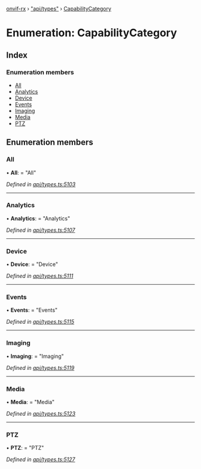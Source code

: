[onvif-rx](../README.md) › ["api/types"](../modules/_api_types_.md) › [CapabilityCategory](_api_types_.capabilitycategory.md)

# Enumeration: CapabilityCategory

## Index

### Enumeration members

* [All](_api_types_.capabilitycategory.md#all)
* [Analytics](_api_types_.capabilitycategory.md#analytics)
* [Device](_api_types_.capabilitycategory.md#device)
* [Events](_api_types_.capabilitycategory.md#events)
* [Imaging](_api_types_.capabilitycategory.md#imaging)
* [Media](_api_types_.capabilitycategory.md#media)
* [PTZ](_api_types_.capabilitycategory.md#ptz)

## Enumeration members

###  All

• **All**: = "All"

*Defined in [api/types.ts:5103](https://github.com/patrickmichalina/onvif-rx/blob/3e9b152/src/api/types.ts#L5103)*

___

###  Analytics

• **Analytics**: = "Analytics"

*Defined in [api/types.ts:5107](https://github.com/patrickmichalina/onvif-rx/blob/3e9b152/src/api/types.ts#L5107)*

___

###  Device

• **Device**: = "Device"

*Defined in [api/types.ts:5111](https://github.com/patrickmichalina/onvif-rx/blob/3e9b152/src/api/types.ts#L5111)*

___

###  Events

• **Events**: = "Events"

*Defined in [api/types.ts:5115](https://github.com/patrickmichalina/onvif-rx/blob/3e9b152/src/api/types.ts#L5115)*

___

###  Imaging

• **Imaging**: = "Imaging"

*Defined in [api/types.ts:5119](https://github.com/patrickmichalina/onvif-rx/blob/3e9b152/src/api/types.ts#L5119)*

___

###  Media

• **Media**: = "Media"

*Defined in [api/types.ts:5123](https://github.com/patrickmichalina/onvif-rx/blob/3e9b152/src/api/types.ts#L5123)*

___

###  PTZ

• **PTZ**: = "PTZ"

*Defined in [api/types.ts:5127](https://github.com/patrickmichalina/onvif-rx/blob/3e9b152/src/api/types.ts#L5127)*
